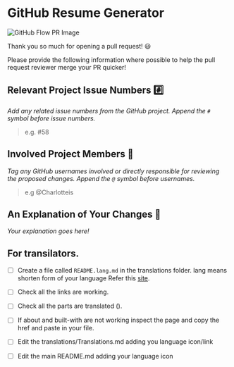 # GitHub Resume Generator

![GitHub Flow PR Image](http://i.imgur.com/9flS3QU.png)

Thank you so much for opening a pull request! :smiley:

Please provide the following information where possible to help the pull request reviewer merge your PR quicker!

## Relevant Project Issue Numbers :hash:

_Add any related issue numbers from the GitHub project. Append the `#` symbol before issue numbers._

> e.g. #58

## Involved Project Members :bust_in_silhouette:

_Tag any GitHub usernames involved or directly responsible for reviewing the proposed changes. Append the `@` symbol before usernames._

> e.g @Charlotteis

## An Explanation of Your Changes :speech_balloon:

_Your explanation goes here!_

## For transilators.

- [ ] Create a file called `README.lang.md` in the translations folder.
  lang means shorten form of your language Refer this [site](https://meta.wikimedia.org/wiki/Template:List_of_language_names_ordered_by_code).

- [ ] Check all the links are working.

- [ ] Check all the parts are translated ().
- [ ] If about and built-with are not working inspect the page and copy the href and paste in your file.
- [ ] Edit the translations/Translations.md adding you language icon/link
- [ ] Edit the main README.md adding your language icon

<!-- ## Any Screenshots of Your Changes :camera:

*Your screenshots go here! Use Markdown Syntax to embed images.* -->

